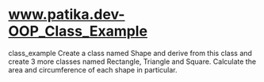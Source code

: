 # www.patika.dev-OOP_Class_Example
class_example
Create a class named Shape and derive from this class and create 3 more classes named Rectangle, Triangle and Square. Calculate the area and circumference of each shape in particular.
